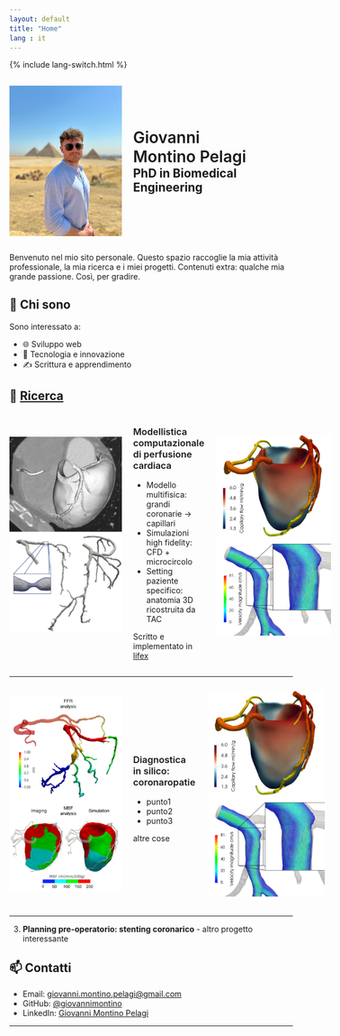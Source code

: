 ```yaml
---
layout: default
title: "Home"
lang : it
---
```

{% include lang-switch.html %}

<div style="display: flex; align-items: center;">
<img src="/photos/home/homepage.jpg" alt="Foto Homepage" style="width: 200px; margin-right: 20px; margin-bottom: 15px; margin-top: 15px;">
  <div>
    <h1 style="margin: 0; font-weight: 600;">Giovanni</h1>
    <h1 style="margin: 0; font-weight: 600;">Montino Pelagi</h1>
    <h2 style="margin: 0;">PhD in Biomedical Engineering</h2>
  </div>
</div>

Benvenuto nel mio sito personale. Questo spazio raccoglie la mia attività professionale, la mia ricerca e i miei progetti.
Contenuti extra: qualche mia grande passione. Così, per gradire.

## 🧠 Chi sono

Sono interessato a:
- 🌐 Sviluppo web
- 🧪 Tecnologia e innovazione
- ✍️ Scrittura e apprendimento

## 📁 [Ricerca](/ricerca/)

<div style="display: flex; align-items:center">
<img src="/photos/home/project1_1.png" alt="Foto ricerca 1" style="width: 200px; margin-right: 20px; margin-bottom: 20px;">
  <div>
    <h3 style="font-weight: 600;">Modellistica computazionale di perfusione cardiaca</h3>
    <ul>
      <li>Modello multifisica:<br> grandi coronarie &rarr; capillari</li>
      <li>Simulazioni high fidelity:<br>CFD + microcircolo</li>
      <li>Setting paziente specifico:<br> anatomia 3D ricostruita da TAC</li>
    </ul>
    <p> Scritto e implementato in <a href="https://lifex.gitlab.io/" target="_blank" rel="noopener noreferrer"> lifex </a></p>
  </div>
<img src="/photos/home/project1_2.png" alt="Foto ricerca 2" style="width: 205px; margin-left: 20px; margin-bottom: 20px;">
</div>
<hr>

<div style="display: flex; align-items:center">
<img src="/photos/home/project2_1.png" alt="Foto ricerca 3" style="width: 200px; margin-right: 20px; margin-bottom: 20px; margin-top: 10px;">
  <div>
    <h3 style="font-weight: 600;">Diagnostica in silico: coronaropatie</h3>
    <ul>
      <li>punto1</li>
      <li>punto2</li>
      <li>punto3</li>
    </ul>
    <p> altre cose </p>
  </div>
<img src="/photos/home/project1_2.png" alt="Foto ricerca 4" style="width: 210px; margin-left: 20px; margin-bottom: 20px; margin-top: 10px;">
</div>
<hr>

3. **Planning pre-operatorio: stenting coronarico** - altro progetto interessante

## 📫 Contatti

- Email: [giovanni.montino.pelagi@gmail.com](mailto:giovanni.montino.pelagi@gmail.com)
- GitHub: [@giovannimontino](https://github.com/giovannimontino)
- LinkedIn: [Giovanni Montino Pelagi](https://www.linkedin.com/in/giovanni-montino-pelagi/)

---
